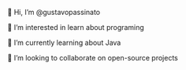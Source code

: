  👋 Hi, I’m @gustavopassinato
 
 👀 I’m interested in learn about programing 
 
 🌱 I’m currently learning about Java
 
 💞️ I’m looking to collaborate on open-source projects

<!---
gustavopassinato/gustavopassinato is a ✨ special ✨ repository because its `README.md` (this file) appears on your GitHub profile.
You can click the Preview link to take a look at your changes.
--->
